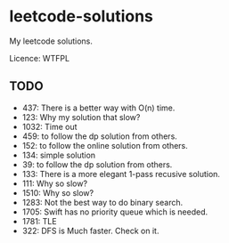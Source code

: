 # leetcode-solutions

My leetcode solutions.

Licence: WTFPL

## TODO

- 437: There is a better way with O(n) time.
- 123: Why my solution that slow?
- 1032: Time out
- 459: to follow the dp solution from others.
- 152: to follow the online solution from others.
- 134: simple solution
- 39: to follow the dp solution from others.
- 133: There is a more elegant 1-pass recusive solution.
- 111: Why so slow?
- 1510: Why so slow?
- 1283: Not the best way to do binary search.
- 1705: Swift has no priority queue which is needed.
- 1781: TLE
- 322:  DFS is Much faster. Check on it.